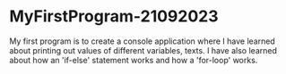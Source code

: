 # MyFirstProgram-21092023
 My first program is to create a console application where I have learned about printing out values of different variables, texts. I have also learned about how an 'if-else' statement works and how a 'for-loop' works.
